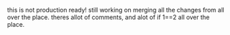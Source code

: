this is not production ready! still working on merging all the changes from all over the place. theres allot of comments, and alot of if 1==2 all over the place.
